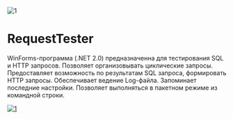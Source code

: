 
![1](https://github.com/PavelKulbida/RequestTester/blob/master/logo.ico?raw=true)

# RequestTester

WinForms-программа (.NET 2.0) предназначенна для тестирования SQL и HTTP запросов. 
Позволяет организовывать циклические запросы. 
Предоставляет возможность по результатам SQL запроса, формировать HTTP запросы. 
Обеспечивает ведение Log-файла. 
Запоминает последние настройки. 
Позволяет выполняться в пакетном режиме из командной строки.


[![1](https://github.com/PavelKulbida/RequestTester/blob/master/logo.ico?raw=true)](https://github.com/PavelKulbida/RequestTester/releases/latest/download/RequestTester.exe)
